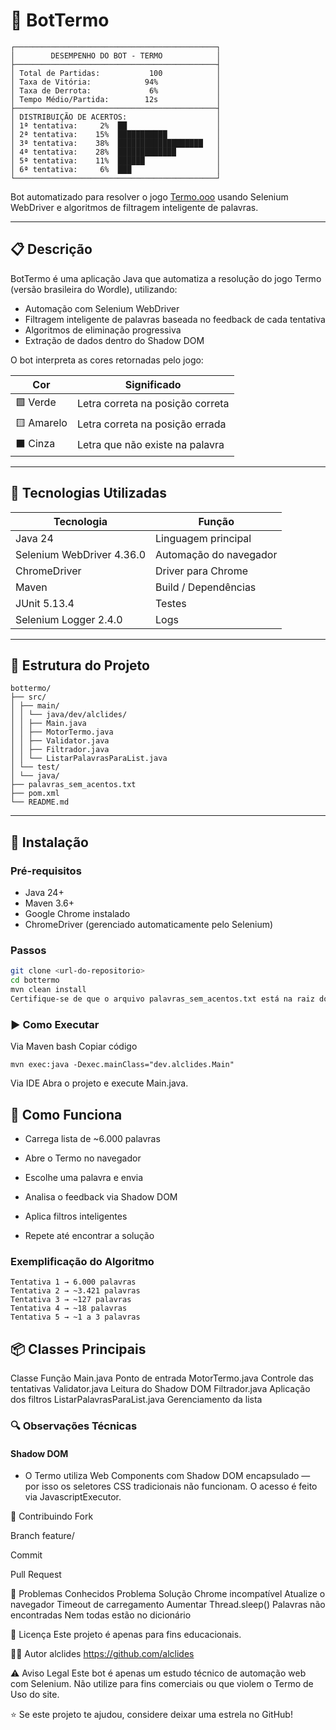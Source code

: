 # 🤖 BotTermo

```
┌─────────────────────────────────────────────┐
│        DESEMPENHO DO BOT - TERMO            │
├─────────────────────────────────────────────┤
│ Total de Partidas:           100            │
│ Taxa de Vitória:            94%             │
│ Taxa de Derrota:             6%             │
│ Tempo Médio/Partida:        12s             │
├─────────────────────────────────────────────┤
│ DISTRIBUIÇÃO DE ACERTOS:                    │
│ 1ª tentativa:     2%  ██                    │
│ 2ª tentativa:    15%  ███████████           │
│ 3ª tentativa:    38%  ███████████████████   │
│ 4ª tentativa:    28%  █████████████         │
│ 5ª tentativa:    11%  ██████                │
│ 6ª tentativa:     6%  ███                   │
└─────────────────────────────────────────────┘
```
Bot automatizado para resolver o jogo [Termo.ooo](https://term.ooo/) usando Selenium WebDriver e algoritmos de filtragem inteligente de palavras.

---

## 📋 Descrição

BotTermo é uma aplicação Java que automatiza a resolução do jogo Termo (versão brasileira do Wordle), utilizando:

- Automação com Selenium WebDriver
- Filtragem inteligente de palavras baseada no feedback de cada tentativa
- Algoritmos de eliminação progressiva
- Extração de dados dentro do Shadow DOM

O bot interpreta as cores retornadas pelo jogo:

| Cor   | Significado                     |
|------|----------------------------------|
| 🟩 Verde | Letra correta na posição correta |
| 🟨 Amarelo | Letra correta na posição errada |
| ⬛ Cinza | Letra que não existe na palavra |

---

## 🚀 Tecnologias Utilizadas

| Tecnologia | Função |
|-----------|--------|
| Java 24 | Linguagem principal |
| Selenium WebDriver 4.36.0 | Automação do navegador |
| ChromeDriver | Driver para Chrome |
| Maven | Build / Dependências |
| JUnit 5.13.4 | Testes |
| Selenium Logger 2.4.0 | Logs |

---

## 📁 Estrutura do Projeto
```
bottermo/
├── src/
│ ├── main/
│ │ └── java/dev/alclides/
│ │ ├── Main.java
│ │ ├── MotorTermo.java
│ │ ├── Validator.java
│ │ ├── Filtrador.java
│ │ └── ListarPalavrasParaList.java
│ └── test/
│ └── java/
├── palavras_sem_acentos.txt
├── pom.xml
└── README.md

```
---

## 🔧 Instalação

### Pré-requisitos

- Java 24+
- Maven 3.6+
- Google Chrome instalado
- ChromeDriver (gerenciado automaticamente pelo Selenium)

### Passos

```bash
git clone <url-do-repositorio>
cd bottermo
mvn clean install
Certifique-se de que o arquivo palavras_sem_acentos.txt está na raiz do projeto.
````

### ▶️ Como Executar
Via Maven
bash
Copiar código
```
mvn exec:java -Dexec.mainClass="dev.alclides.Main"
```
Via IDE
Abra o projeto e execute Main.java.

## 🎯 Como Funciona
- Carrega lista de ~6.000 palavras

- Abre o Termo no navegador

- Escolhe uma palavra e envia

- Analisa o feedback via Shadow DOM

- Aplica filtros inteligentes

- Repete até encontrar a solução

### Exemplificação do Algoritmo

```
Tentativa 1 → 6.000 palavras
Tentativa 2 → ~3.421 palavras
Tentativa 3 → ~127 palavras
Tentativa 4 → ~18 palavras
Tentativa 5 → ~1 a 3 palavras
```
## 📦 Classes Principais
Classe	Função
Main.java	Ponto de entrada
MotorTermo.java	Controle das tentativas
Validator.java	Leitura do Shadow DOM
Filtrador.java	Aplicação dos filtros
ListarPalavrasParaList.java	Gerenciamento da lista


### 🔍 Observações Técnicas
#### Shadow DOM
- O Termo utiliza Web Components com Shadow DOM encapsulado — por isso os seletores CSS tradicionais não funcionam. O acesso é feito via JavascriptExecutor.



🤝 Contribuindo
Fork

Branch feature/<nome>

Commit

Pull Request

🐛 Problemas Conhecidos
Problema	Solução
Chrome incompatível	Atualize o navegador
Timeout de carregamento	Aumentar Thread.sleep()
Palavras não encontradas	Nem todas estão no dicionário

📜 Licença
Este projeto é apenas para fins educacionais.

👨‍💻 Autor
alclides
https://github.com/alclides

⚠️ Aviso Legal
Este bot é apenas um estudo técnico de automação web com Selenium.
Não utilize para fins comerciais ou que violem o Termo de Uso do site.

⭐ Se este projeto te ajudou, considere deixar uma estrela no GitHub!
